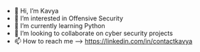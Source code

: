 - 👋 Hi, I’m Kavya
- 👀 I’m interested in Offensive Security
- 🌱 I’m currently learning Python
- 💞️ I’m looking to collaborate on cyber security projects
- 📫 How to reach me --> https://linkedin.com/in/contactkavya

<!---
kavya98527/kavya98527 is a ✨ special ✨ repository because its `README.md` (this file) appears on your GitHub profile.
You can click the Preview link to take a look at your changes.
--->

